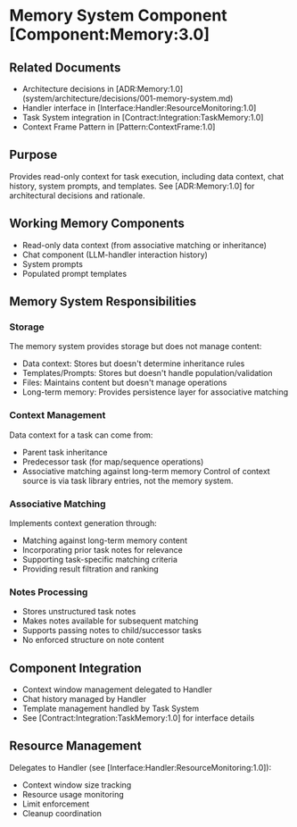 # Memory System Component [Component:Memory:3.0]

## Related Documents
- Architecture decisions in [ADR:Memory:1.0] (system/architecture/decisions/001-memory-system.md)
- Handler interface in [Interface:Handler:ResourceMonitoring:1.0]
- Task System integration in [Contract:Integration:TaskMemory:1.0]
- Context Frame Pattern in [Pattern:ContextFrame:1.0]

## Purpose
Provides read-only context for task execution, including data context, chat history, system prompts, and templates. See [ADR:Memory:1.0] for architectural decisions and rationale.

## Working Memory Components
- Read-only data context (from associative matching or inheritance)
- Chat component (LLM-handler interaction history)
- System prompts
- Populated prompt templates

## Memory System Responsibilities

### Storage
The memory system provides storage but does not manage content:
- Data context: Stores but doesn't determine inheritance rules
- Templates/Prompts: Stores but doesn't handle population/validation
- Files: Maintains content but doesn't manage operations
- Long-term memory: Provides persistence layer for associative matching

### Context Management
Data context for a task can come from:
- Parent task inheritance
- Predecessor task (for map/sequence operations)
- Associative matching against long-term memory
Control of context source is via task library entries, not the memory system.

### Associative Matching
Implements context generation through:
- Matching against long-term memory content
- Incorporating prior task notes for relevance
- Supporting task-specific matching criteria
- Providing result filtration and ranking

### Notes Processing
- Stores unstructured task notes
- Makes notes available for subsequent matching
- Supports passing notes to child/successor tasks
- No enforced structure on note content

## Component Integration
- Context window management delegated to Handler
- Chat history managed by Handler
- Template management handled by Task System
- See [Contract:Integration:TaskMemory:1.0] for interface details

## Resource Management
Delegates to Handler (see [Interface:Handler:ResourceMonitoring:1.0]):
- Context window size tracking
- Resource usage monitoring
- Limit enforcement
- Cleanup coordination
